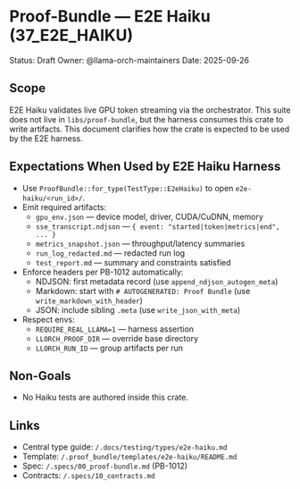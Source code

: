 # Proof-Bundle — E2E Haiku (37_E2E_HAIKU)

Status: Draft
Owner: @llama-orch-maintainers
Date: 2025-09-26

## Scope
E2E Haiku validates live GPU token streaming via the orchestrator. This suite does not live in `libs/proof-bundle`, but the harness consumes this crate to write artifacts. This document clarifies how the crate is expected to be used by the E2E harness.

## Expectations When Used by E2E Haiku Harness
- Use `ProofBundle::for_type(TestType::E2eHaiku)` to open `e2e-haiku/<run_id>/`.
- Emit required artifacts:
  - `gpu_env.json` — device model, driver, CUDA/CuDNN, memory
  - `sse_transcript.ndjson` — `{ event: "started|token|metrics|end", ... }`
  - `metrics_snapshot.json` — throughput/latency summaries
  - `run_log_redacted.md` — redacted run log
  - `test_report.md` — summary and constraints satisfied
- Enforce headers per PB-1012 automatically:
  - NDJSON: first metadata record (use `append_ndjson_autogen_meta`)
  - Markdown: start with `# AUTOGENERATED: Proof Bundle` (use `write_markdown_with_header`)
  - JSON: include sibling `.meta` (use `write_json_with_meta`)
- Respect envs:
  - `REQUIRE_REAL_LLAMA=1` — harness assertion
  - `LLORCH_PROOF_DIR` — override base directory
  - `LLORCH_RUN_ID` — group artifacts per run

## Non-Goals
- No Haiku tests are authored inside this crate.

## Links
- Central type guide: `/.docs/testing/types/e2e-haiku.md`
- Template: `/.proof_bundle/templates/e2e-haiku/README.md`
- Spec: `/.specs/00_proof-bundle.md` (PB-1012)
- Contracts: `/.specs/10_contracts.md`
